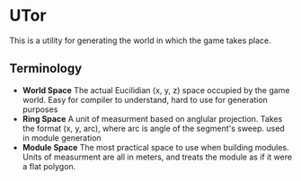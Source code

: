 # UTor

This is a utility for generating the world in which the game takes place.


## Terminology

 - **World Space** The actual Eucilidian (x, y, z) space occupied by the game world. Easy for compiler to understand, hard to use for generation purposes
 - **Ring Space** A unit of measurment based on anglular projection. Takes the format (x, y, arc), where arc is angle of the segment's sweep. used in module generation
 - **Module Space** The most practical space to use when building modules. Units of measurment are all in meters, and treats the module as if it were a flat polygon. 